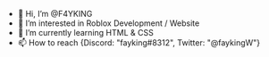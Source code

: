 - 👋 Hi, I’m @F4YKING
- 👀 I’m interested in Roblox Development / Website
- 🌱 I’m currently learning HTML & CSS
- 📫 How to reach {Discord: "fayking#8312", Twitter: "@faykingW"}

<!---
F4YKING/F4YKING is a ✨ special ✨ repository because its `README.md` (this file) appears on your GitHub profile.
You can click the Preview link to take a look at your changes.
--->
